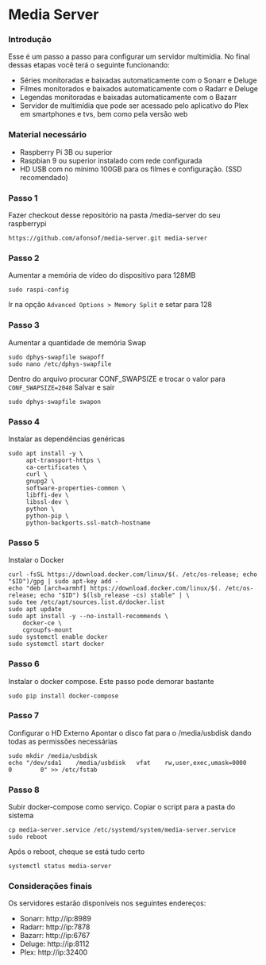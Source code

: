 # Media Server

### Introdução
Esse é um passo a passo para configurar um servidor multimídia. No final dessas etapas você terá o seguinte funcionando:
* Séries monitoradas e baixadas automaticamente com o Sonarr e Deluge
* Filmes monitorados e baixados automaticamente com o Radarr e Deluge
* Legendas monitoradas e baixadas automaticamente com o Bazarr
* Servidor de multimídia que pode ser acessado pelo aplicativo do Plex em smartphones e tvs, bem como pela versão web

### Material necessário
* Raspberry Pi 3B ou superior
* Raspbian 9 ou superior instalado com rede configurada
* HD USB com no mínimo 100GB para os filmes e configuração. (SSD recomendado)

### Passo 1
Fazer checkout desse repositório na pasta /media-server do seu raspberrypi
```
https://github.com/afonsof/media-server.git media-server
```

### Passo 2
Aumentar a memória de vídeo do dispositivo para 128MB
```shell script
sudo raspi-config
```
Ir na opção `Advanced Options > Memory Split` e setar para 128

### Passo 3
Aumentar a quantidade de memória Swap
```shell script
sudo dphys-swapfile swapoff
sudo nano /etc/dphys-swapfile
```
Dentro do arquivo procurar CONF_SWAPSIZE e trocar o valor para `CONF_SWAPSIZE=2048`
Salvar e sair
```shell script
sudo dphys-swapfile swapon
```

### Passo 4
Instalar as dependências genéricas
```shell script
sudo apt install -y \
     apt-transport-https \
     ca-certificates \
     curl \
     gnupg2 \
     software-properties-common \
     libffi-dev \
     libssl-dev \
     python \
     python-pip \
     python-backports.ssl-match-hostname
```

### Passo 5
Instalar o Docker
```shell script
curl -fsSL https://download.docker.com/linux/$(. /etc/os-release; echo "$ID")/gpg | sudo apt-key add -
echo "deb [arch=armhf] https://download.docker.com/linux/$(. /etc/os-release; echo "$ID") $(lsb_release -cs) stable" | \
sudo tee /etc/apt/sources.list.d/docker.list
sudo apt update
sudo apt install -y --no-install-recommends \
    docker-ce \
    cgroupfs-mount
sudo systemctl enable docker
sudo systemctl start docker
```

### Passo 6
Instalar o docker compose. Este passo pode demorar bastante
```shell script
sudo pip install docker-compose
```

### Passo 7
Configurar o HD Externo
Apontar o disco fat para o /media/usbdisk dando todas as permissões necessárias
```
sudo mkdir /media/usbdisk
echo "/dev/sda1    /media/usbdisk   vfat    rw,user,exec,umask=0000     0        0" >> /etc/fstab
```

### Passo 8
Subir docker-compose como serviço.
Copiar o script para a pasta do sistema
```
cp media-server.service /etc/systemd/system/media-server.service
sudo reboot
```
Após o reboot, cheque se está tudo certo
```
systemctl status media-server
```

### Considerações finais
Os servidores estarão disponíveis nos seguintes endereços:
* Sonarr: http://ip:8989
* Radarr: http://ip:7878
* Bazarr: http://ip:6767
* Deluge: http://ip:8112
* Plex: http://ip:32400
